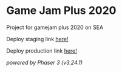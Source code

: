 # Game Jam Plus 2020
Project for gamejam plus 2020 on SEA

Deploy staging link [here!](https://website-backend-b1cf8.web.app)

Deploy production link [here!](https://reydvires.itch.io/testing-game?secret=VZQ0DyLxNNKs20nb12xOiUOU)

*powered by Phaser 3 (v3.24.1)*
